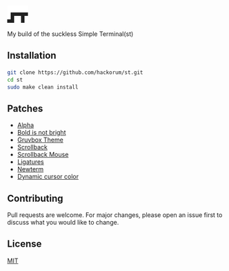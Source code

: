 ![st logo](https://raw.githubusercontent.com/hackorum/st/master/st.png)

My build of the suckless Simple Terminal(st)

## Installation

```bash
git clone https://github.com/hackorum/st.git
cd st
sudo make clean install
```

## Patches

- [Alpha](https://st.suckless.org/patches/alpha/)
- [Bold is not bright](https://st.suckless.org/patches/bold-is-not-bright/)
- [Gruvbox Theme](https://st.suckless.org/patches/gruvbox/)
- [Scrollback](https://st.suckless.org/patches/scrollback/)
- [Scrollback Mouse](https://st.suckless.org/patches/scrollback/)
- [Ligatures](https://st.suckless.org/patches/ligatures/)
- [Newterm](https://st.suckless.org/patches/newterm/)
- [Dynamic cursor color](https://st.suckless.org/patches/dynamic-cursor-color/)

## Contributing

Pull requests are welcome. For major changes, please open an issue first to discuss what you would like to change.

## License

[MIT](https://choosealicense.com/licenses/mit/)
